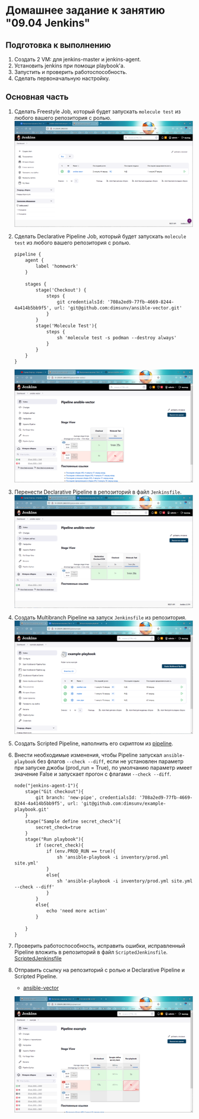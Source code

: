 # Домашнее задание к занятию "09.04 Jenkins"

## Подготовка к выполнению

1. Создать 2 VM: для jenkins-master и jenkins-agent.
2. Установить jenkins при помощи playbook'a.
3. Запустить и проверить работоспособность.
4. Сделать первоначальную настройку.

## Основная часть

1. Сделать Freestyle Job, который будет запускать `molecule test` из любого вашего репозитория с ролью.
    ![freestyle job](img/ansible-vector_freestyle.png)
2. Сделать Declarative Pipeline Job, который будет запускать `molecule test` из любого вашего репозитория с ролью.
    ```
    pipeline {
        agent {
            label 'homework'
        }
    
        stages {
            stage('Checkout') {
                steps {
                    git credentialsId: '708a2ed9-77fb-4669-8244-4a414b5bb9f5', url: 'git@github.com:dimsunv/ansible-vector.git'
                }
            }
            stage('Molecule Test'){
                steps {
                    sh 'molecule test -s podman --destroy always'
                }
            }
        }
    }
    ```
   ![declarative pipeline](img/pipeline1.png)
3. Перенести Declarative Pipeline в репозиторий в файл `Jenkinsfile`.
   ![declarative pipeline](img/pipeline2.png)
4. Создать Multibranch Pipeline на запуск `Jenkinsfile` из репозитория.
   ![declarative pipeline](img/multibranch.png)
5. Создать Scripted Pipeline, наполнить его скриптом из [pipeline](./pipeline).
6. Внести необходимые изменения, чтобы Pipeline запускал `ansible-playbook` без флагов `--check --diff`, если не установлен параметр при запуске джобы (prod_run = True), по умолчанию параметр имеет значение False и запускает прогон с флагами `--check --diff`.
    ```
    node("jenkins-agent-1"){
        stage("Git checkout"){
            git branch: 'new-pipe', credentialsId: '708a2ed9-77fb-4669-8244-4a414b5bb9f5', url: 'git@github.com:dimsunv/example-playbook.git'
        }
        stage("Sample define secret_check"){
            secret_check=true
        }
        stage("Run playbook"){
            if (secret_check){
                if (env.PROD_RUN == true){
                    sh 'ansible-playbook -i inventory/prod.yml site.yml'
                }
                else{
                    sh 'ansible-playbook -i inventory/prod.yml site.yml --check --diff'
                }
            }
            else{
                echo 'need more action'
            }
            
        }
    }
    ```
7. Проверить работоспособность, исправить ошибки, исправленный Pipeline вложить в репозиторий в файл `ScriptedJenkinsfile`.
    [ScriptedJenkinsfile](https://github.com/dimsunv/ansible-vector/blob/master/ScriptedJenkinsfile)
8. Отправить ссылку на репозиторий с ролью и Declarative Pipeline и Scripted Pipeline.
    * [ansible-vector](https://github.com/dimsunv/ansible-vector.git)
    
   ![example-playbook](img/example-playbook.png)
    
